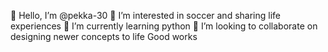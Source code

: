 👋 Hello, I’m @pekka-30
👀 I’m interested in soccer and sharing life experiences
🌱 I’m currently learning python 
💞️ I’m looking to collaborate on designing newer concepts to life
  Good works

<!---
pekka-30/pekka-30 is a ✨ special ✨ repository because its `README.md` (this file) appears on your GitHub profile.
You can click the Preview link to take a look at your changes.
--->
